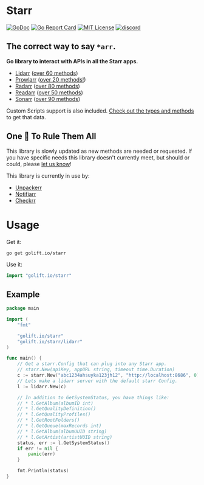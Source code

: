 # Starr

[![GoDoc](https://godoc.org/golift.io/starr/svc?status.svg)](https://pkg.go.dev/golift.io/starr)
[![Go Report Card](https://goreportcard.com/badge/golift.io/starr)](https://goreportcard.com/report/golift.io/starr)
[![MIT License](http://img.shields.io/:license-mit-blue.svg)](https://github.com/golift/starr/blob/main/LICENSE)
[![discord](https://badgen.net/badge/icon/Discord?color=0011ff&label&icon=https://simpleicons.now.sh/discord/eee "GoLift Discord")](https://golift.io/discord)

## The correct way to say `*arr`.

 **Go library to interact with APIs in all the Starr apps.**

-   [Lidarr](http://lidarr.audio) ([over 60 methods](https://pkg.go.dev/golift.io/starr@main/lidarr)) 
-   [Prowlarr](https://prowlarr.com) ([over 20 methods!](https://pkg.go.dev/golift.io/starr@main/prowlarr)) 
-   [Radarr](http://radarr.video) ([over 80 methods](https://pkg.go.dev/golift.io/starr@main/radarr)) 
-   [Readarr](http://readarr.com) ([over 50 methods](https://pkg.go.dev/golift.io/starr@main/readarr)) 
-   [Sonarr](http://sonarr.tv) ([over 90 methods](https://pkg.go.dev/golift.io/starr@main/sonarr)) 

Custom Scripts support is also included. [Check out the types and methods](https://pkg.go.dev/golift.io/starr@main/starrcmd) to get that data.

## One 🌟 To Rule Them All

This library is slowly updated as new methods are needed or requested. If you have
specific needs this library doesn't currently meet, but should or could, please
[let us know](https://github.com/golift/starr/issues/new)!

This library is currently in use by:

-   [Unpackerr](https://github.com/davidnewhall/unpackerr/)
-   [Notifiarr](https://github.com/Notifiarr/notifiarr/)
-   [Checkrr](https://github.com/aetaric/checkrr/)

# Usage

Get it:
```shell
go get golift.io/starr
```

Use it:
```go
import "golift.io/starr"
```

## Example

```go
package main

import (
	"fmt"

	"golift.io/starr"
	"golift.io/starr/lidarr"
)

func main() {
	// Get a starr.Config that can plug into any Starr app.
	// starr.New(apiKey, appURL string, timeout time.Duration)
	c := starr.New("abc1234ahsuyka123jh12", "http://localhost:8686", 0)
	// Lets make a lidarr server with the default starr Config.
	l := lidarr.New(c)

	// In addition to GetSystemStatus, you have things like:
	// * l.GetAlbum(albumID int)
	// * l.GetQualityDefinition()
	// * l.GetQualityProfiles()
	// * l.GetRootFolders()
	// * l.GetQueue(maxRecords int)
	// * l.GetAlbum(albumUUID string)
	// * l.GetArtist(artistUUID string)
	status, err := l.GetSystemStatus()
	if err != nil {
		panic(err)
	}

	fmt.Println(status)
}
```
